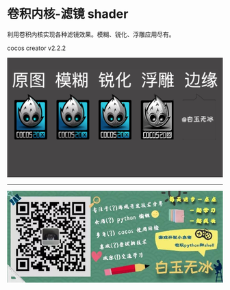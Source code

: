 
# 卷积内核-滤镜 shader

利用卷积内核实现各种滤镜效果。模糊、锐化、浮雕应用尽有。

cocos creator v2.2.2 

![](./../img/convolutions.jpg)

---

![](./../img/about.jpg)